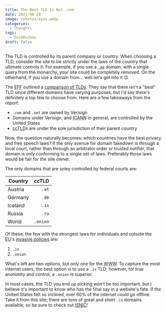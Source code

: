 ```yaml
---
title: The Best TLD is Not .com
date: 2021-08-29
image: /photos/eyes.webp
categories:
  - Thoughts
tags:
  - DuckDuckGo
draft: false
---
```


The TLD is controlled by its parent company or country. When choosing a TLD, consider the site to be strictly under the laws of the country that ultimate controls it. For example, if you use a <abbr title="Saudi Arabia">`.ae`</abbr> domain, with a single query from the monarchy, your site could be completely removed. On the otherhand, if you use a domain from… well let's get into it 😉

The <abbr title="Electronic Frontier Foundation">EFF</abbr> outlined a [comparison of TLDs](https://www.eff.org/files/2017/08/02/domain_registry_whitepaper.pdf). They say that there isn't a "best" TLD since different domains have varying purposes, but I'd say there's definitely a top few to choose from. Here are a few takeaways from the report:

- `.com` and `.net` are owned by Verisign
- Domains under Verisign, and <abbr title="Internet Corporation for Assigned Names and Numbers">ICANN</abbr> in general, are controlled by the United States
- <abbr title="Country Code Top Level Domain">ccTLD</abbr>s are under the sole jurisdiction of their parent country

Now, the question naturally becomes: which countries have the best privacy and free speech laws? If the only avenue for domain takedown is through a local court, rather than through an arbitrator order or trusted notifier, that domain is only conforming to a single set of laws. Preferably those laws would be fair for the site owner.

The only domains that are soley controlled by federal courts are:

| Country |    ccTLD |
| ------- | -------: |
| Austria |    `.at` |
| Germany |    `.de` |
| Iceland |    `.is` |
| Russia  |    `.ru` |
| World   | `.onion` |

Of these, the few with the strongest laws for individuals and outside the <abbr title="European Union">EU</abbr>'s [invasive policies](https://data.consilium.europa.eu/doc/document/ST-13084-2020-REV-1/en/pdf) are:

1. `.is`
2. `.onion`

What's left are two options, but only one for the <abbr Title="World Wide Web">WWW</abbr>. To capture the most internet users, the best option is to use a `.is` TLD; however, for true anonimity and control, a `.onion` is superior.

In most cases, the TLD you end up picking won't be too important, but I believe it's important to know who has the final say in a website's fate. If the United States felt so inclined, over 60% of the internet could go offline. Take it from this site, there are tons of great and short `.is` domains available, so be sure to check out [ISNIC](https://isnic.is)!
